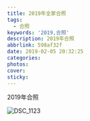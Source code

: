 ```yaml
---
title: 2019年全家合照
tags:
  - 合照
keywords: '2019,合照'
description: 2019年合照
abbrlink: 598af32f
date: 2019-02-05 20:32:25
categories:
photos:
cover:
sticky:
---
```


2019年合照

<!-- more -->

![DSC_1123](20190205/DSC_1123.JPG)
